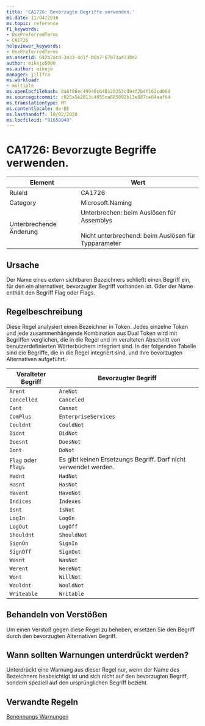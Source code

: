 ```yaml
---
title: 'CA1726: Bevorzugte Begriffe verwenden.'
ms.date: 11/04/2016
ms.topic: reference
f1_keywords:
- UsePreferredTerms
- CA1726
helpviewer_keywords:
- UsePreferredTerms
ms.assetid: 642b2acd-3a33-4d1f-b0a7-67073ae73be2
author: mikejo5000
ms.author: mikejo
manager: jillfra
ms.workload:
- multiple
ms.openlocfilehash: 8a8f06ec49946c648128253cd94f2b4f162cd06d
ms.sourcegitcommit: c025a5e2013c4955ca685092b13e887ce64aaf64
ms.translationtype: MT
ms.contentlocale: de-DE
ms.lasthandoff: 10/02/2020
ms.locfileid: "91658840"
---
```

# <a name="ca1726-use-preferred-terms"></a>CA1726: Bevorzugte Begriffe verwenden.

|Element|Wert|
|-|-|
|RuleId|CA1726|
|Category|Microsoft.Naming|
|Unterbrechende Änderung|Unterbrechen: beim Auslösen für Assemblys<br /><br /> Nicht unterbrechend: beim Auslösen für Typparameter|

## <a name="cause"></a>Ursache

Der Name eines extern sichtbaren Bezeichners schließt einen Begriff ein, für den ein alternativer, bevorzugter Begriff vorhanden ist. Oder der Name enthält den Begriff Flag oder Flags.

## <a name="rule-description"></a>Regelbeschreibung

Diese Regel analysiert einen Bezeichner in Token. Jedes einzelne Token und jede zusammenhängende Kombination aus Dual Token wird mit Begriffen verglichen, die in die Regel und im veralteten Abschnitt von benutzerdefinierten Wörterbüchern integriert sind. In der folgenden Tabelle sind die Begriffe, die in die Regel integriert sind, und Ihre bevorzugten Alternativen aufgeführt.

|Veralteter Begriff|Bevorzugter Begriff|
|-------------------|--------------------|
|`Arent`|`AreNot`|
|`Cancelled`|`Canceled`|
|`Cant`|`Cannot`|
|`ComPlus`|`EnterpriseServices`|
|`Couldnt`|`CouldNot`|
|`Didnt`|`DidNot`|
|`Doesnt`|`DoesNot`|
|`Dont`|`DoNot`|
|`Flag` oder `Flags`|Es gibt keinen Ersetzungs Begriff. Darf nicht verwendet werden.|
|`Hadnt`|`HadNot`|
|`Hasnt`|`HasNot`|
|`Havent`|`HaveNot`|
|`Indices`|`Indexes`|
|`Isnt`|`IsNot`|
|`LogIn`|`LogOn`|
|`LogOut`|`LogOff`|
|`Shouldnt`|`ShouldNot`|
|`SignOn`|`SignIn`|
|`SignOff`|`SignOut`|
|`Wasnt`|`WasNot`|
|`Werent`|`WereNot`|
|`Wont`|`WillNot`|
|`Wouldnt`|`WouldNot`|
|`Writeable`|`Writable`|

## <a name="how-to-fix-violations"></a>Behandeln von Verstößen
Um einen Verstoß gegen diese Regel zu beheben, ersetzen Sie den Begriff durch den bevorzugten Alternativen Begriff.

## <a name="when-to-suppress-warnings"></a>Wann sollten Warnungen unterdrückt werden?
Unterdrückt eine Warnung aus dieser Regel nur, wenn der Name des Bezeichners beabsichtigt ist und sich nicht auf den bevorzugten Begriff, sondern speziell auf den ursprünglichen Begriff bezieht.

## <a name="related-rules"></a>Verwandte Regeln
[Benennungs Warnungen](/dotnet/fundamentals/code-analysis/quality-rules/naming-warnings)
